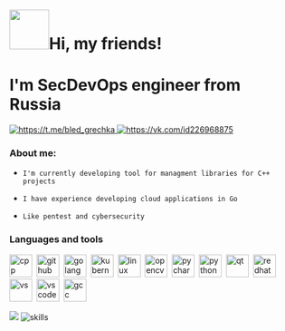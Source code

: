 
<div id="header">
 
  # <img src="https://media.giphy.com/media/cj8phHyzXoeRGmfTMD/giphy.gif" width="70px"/>Hi, my friends! 
  # I'm SecDevOps engineer from Russia
  <div id="contacts" allign=center>
 <a href="https://t.me/bled_grechka">
  <img src="https://img.shields.io/badge/telegram-blue?style=for-the-badge&logo=telegram&logoColor=white" alt="https://t.me/bled_grechka"/>
 </a>
  <a href="https://vk.com/id226968875">
  <img src="https://img.shields.io/badge/vk-blue?style=for-the-badge&logo=vk&logoColor=white" alt="https://vk.com/id226968875"/>
 </a>
  </div>

### About me:
-     I'm currently developing tool for managment libraries for C++ projects 
-     I have experience developing cloud applications in Go
-     Like pentest and cybersecurity

### Languages and tools
<img src="https://cdn.jsdelivr.net/gh/devicons/devicon@latest/icons/cplusplus/cplusplus-original.svg" title="cpp" width=40 height=40/>&nbsp;
<img src="https://cdn.jsdelivr.net/gh/devicons/devicon@latest/icons/git/git-original.svg"  title="github" width=40 height=40/>&nbsp;
<img src="https://cdn.jsdelivr.net/gh/devicons/devicon@latest/icons/go/go-original.svg" title="golang" width=40 height=40/>&nbsp;
<img src="https://cdn.jsdelivr.net/gh/devicons/devicon@latest/icons/kubernetes/kubernetes-original.svg" title="kubernetes" width=40 height=40/>&nbsp;
<img src="https://cdn.jsdelivr.net/gh/devicons/devicon@latest/icons/linux/linux-original.svg" title="linux" width=40 height=40/>&nbsp;
<img src="https://cdn.jsdelivr.net/gh/devicons/devicon@latest/icons/opencv/opencv-original.svg" title="opencv" width=40 height=40/>&nbsp;
<img src="https://cdn.jsdelivr.net/gh/devicons/devicon@latest/icons/pycharm/pycharm-original.svg" title="pycharm" width=40 height=40/>&nbsp;
<img src="https://cdn.jsdelivr.net/gh/devicons/devicon@latest/icons/python/python-original.svg" title="python" width=40 height=40/>&nbsp;
<img src="https://cdn.jsdelivr.net/gh/devicons/devicon@latest/icons/qt/qt-original.svg" title="qt" width=40 height=40/>&nbsp;
<img src="https://cdn.jsdelivr.net/gh/devicons/devicon@latest/icons/redhat/redhat-original-wordmark.svg" title="redhat" width=40 height=40/>&nbsp;
<img src="https://cdn.jsdelivr.net/gh/devicons/devicon@latest/icons/visualstudio/visualstudio-original.svg" title="vs" width=40 height=40/>&nbsp;
<img src="https://cdn.jsdelivr.net/gh/devicons/devicon@latest/icons/vscode/vscode-original.svg" title="vscode" width=40 height=40/>&nbsp;
<img src="https://cdn.jsdelivr.net/gh/devicons/devicon@latest/icons/gcc/gcc-original.svg" title="gcc" width=40 height=40/>&nbsp;

 ![](http://github-profile-summary-cards.vercel.app/api/cards/profile-details?username=JuneSunAt7&theme=aura_dark)
 ![skills](https://github.com/JuneSunAt7/JuneSunAt7/assets/63651740/8d0b2757-139d-444a-a35c-f88fe5bc5c1d)

</div>


